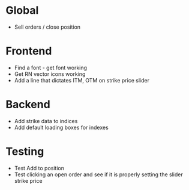 # Global
- Sell orders / close position

# Frontend
- Find a font - get font working
- Get RN vector icons working
- Add a line that dictates ITM, OTM on strike price slider
<!-- - Clean up manager display (if open position, show buy more and sell - otherwise two buys) -->
<!-- - Fix pressing position and options to set focus on symbol & strike -->

# Backend
<!-- - Replace all strike, symbol mentions with option symbol and utilize parsing function -->
- Add strike data to indices
- Add default loading boxes for indexes

# Testing
- Test Add to position
- Test clicking an open order and see if it is properly setting the slider strike price